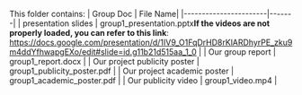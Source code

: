 This folder contains:
| Group Doc                  | File Name|
|-----------------------|-------|
| presentation slides | group1_presentation.pptx**If the videos are not properly loaded, you can refer to this link**: https://docs.google.com/presentation/d/1IV9_O1FqDrHD8rKlARDhyrPE_zku9m4ddYfhwapgEXo/edit#slide=id.g11b21d515aa_1_0 |
| Our group report | group1_report.docx |
| Our project publicity poster | group1_publicity_poster.pdf |
| Our project academic poster | group1_academic_poster.pdf |
| Our publicity video | group1_video.mp4 |
